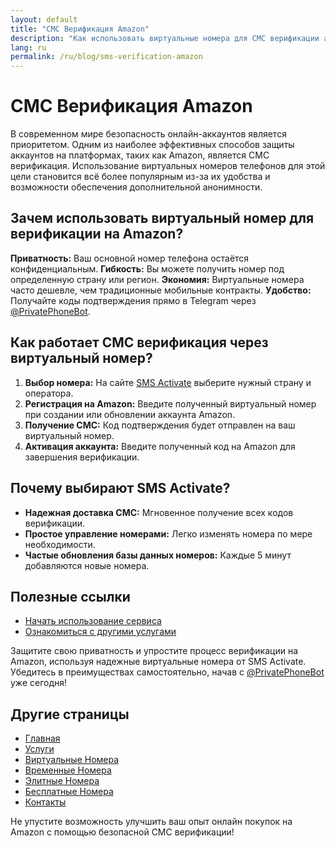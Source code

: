 ```yaml
---
layout: default
title: "СМС Верификация Amazon"
description: "Как использовать виртуальные номера для СМС верификации аккаунтов Amazon"
lang: ru
permalink: /ru/blog/sms-verification-amazon
---
```


# СМС Верификация Amazon

В современном мире безопасность онлайн-аккаунтов является приоритетом. Одним из наиболее эффективных способов защиты аккаунтов на платформах, таких как Amazon, является СМС верификация. Использование виртуальных номеров телефонов для этой цели становится всё более популярным из-за их удобства и возможности обеспечения дополнительной анонимности.

## Зачем использовать виртуальный номер для верификации на Amazon?

**Приватность:** Ваш основной номер телефона остаётся конфиденциальным.
**Гибкость:** Вы можете получить номер под определенную страну или регион.
**Экономия:** Виртуальные номера часто дешевле, чем традиционные мобильные контракты.
**Удобство:** Получайте коды подтверждения прямо в Telegram через [@PrivatePhoneBot](https://t.me/PrivatePhoneBot).

## Как работает СМС верификация через виртуальный номер?

1. **Выбор номера:** На сайте [SMS Activate](https://sms-activate.app) выберите нужный страну и оператора.
2. **Регистрация на Amazon:** Введите полученный виртуальный номер при создании или обновлении аккаунта Amazon.
3. **Получение СМС:** Код подтверждения будет отправлен на ваш виртуальный номер.
4. **Активация аккаунта:** Введите полученный код на Amazon для завершения верификации.

## Почему выбирают SMS Activate?

- **Надежная доставка СМС:** Мгновенное получение всех кодов верификации.
- **Простое управление номерами:** Легко изменять номера по мере необходимости.
- **Частые обновления базы данных номеров:** Каждые 5 минут добавляются новые номера.

## Полезные ссылки

- [Начать использование сервиса](https://sms-activate.app/get-started)
- [Ознакомиться с другими услугами](/ru/services)

Защитите свою приватность и упростите процесс верификации на Amazon, используя надежные виртуальные номера от SMS Activate. Убедитесь в преимуществах самостоятельно, начав с [@PrivatePhoneBot](https://t.me/PrivatePhoneBot) уже сегодня!

## Другие страницы

- [Главная](/ru/)
- [Услуги](/ru/services)
- [Виртуальные Номера](/ru/virtual-phone-numbers)
- [Временные Номера](/ru/temporary-phone-numbers)
- [Элитные Номера](/ru/elite-phone-numbers)
- [Бесплатные Номера](/ru/free-phone-numbers)
- [Контакты](/ru/contact)

Не упустите возможность улучшить ваш опыт онлайн покупок на Amazon с помощью безопасной СМС верификации!